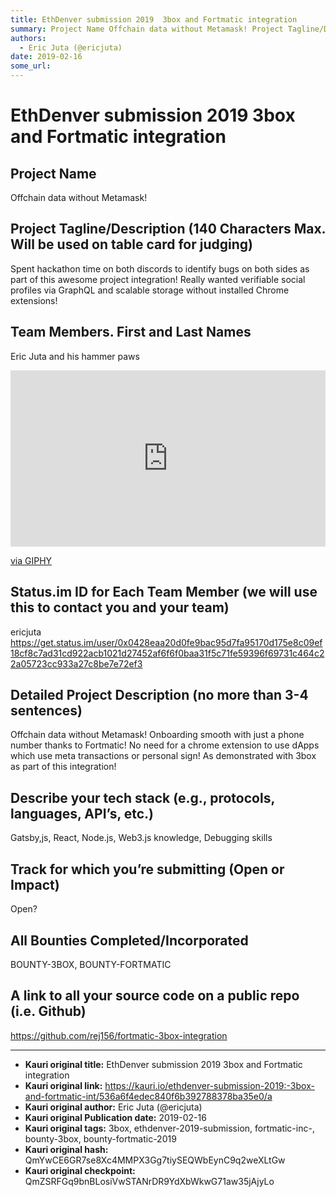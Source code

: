 ```yaml
---
title: EthDenver submission 2019  3box and Fortmatic integration
summary: Project Name Offchain data without Metamask! Project Tagline/Description (140 Characters Max. Will be used on table card for judging) Spent hackathon time on both discords to identify bugs on both sides as part of this awesome project integration! Really wanted verifiable social profiles via GraphQL and scalable storage without installed Chrome extensions! Team Members. First and Last Names Eric Juta and his hammer paws Status.im ID for Each Team Member (we will use this to contact you and your
authors:
  - Eric Juta (@ericjuta)
date: 2019-02-16
some_url: 
---
```


# EthDenver submission 2019  3box and Fortmatic integration



## Project Name

Offchain data without Metamask!

## Project Tagline/Description (140 Characters Max. Will be used on table card for judging)

Spent hackathon time on both discords to identify bugs on both sides as part of this awesome project integration!
Really wanted verifiable social profiles via GraphQL and scalable storage without installed Chrome extensions!

## Team Members. First and Last Names
Eric Juta and his hammer paws

<div style="width:100%;height:0;padding-bottom:56%;position:relative;"><iframe src="https://giphy.com/embed/Cx6ZgpaKHXcMo" width="100%" height="100%" style="position:absolute" frameBorder="0" class="giphy-embed" allowFullScreen></iframe></div><p><a href="https://giphy.com/gifs/Cx6ZgpaKHXcMo">via GIPHY</a></p>


## Status.im ID for Each Team Member (we will use this to contact you and your team)

ericjuta
https://get.status.im/user/0x0428eaa20d0fe9bac95d7fa95170d175e8c09ef18cf8c7ad31cd922acb1021d27452af6f6f0baa31f5c71fe59396f69731c464c22a05723cc933a27c8be7e72ef3

## Detailed Project Description (no more than 3-4 sentences)

Offchain data without Metamask! Onboarding smooth with just a phone number thanks to Fortmatic!
No need for a chrome extension to use dApps which use meta transactions or personal sign!
As demonstrated with 3box as part of this integration!

## Describe your tech stack (e.g., protocols, languages, API’s, etc.)

Gatsby,js, React, Node.js, Web3.js knowledge, Debugging skills

## Track for which you’re submitting (Open or Impact)

Open?

## All Bounties Completed/Incorporated

BOUNTY-3BOX, BOUNTY-FORTMATIC

## A link to all your source code on a public repo (i.e. Github)

https://github.com/rej156/fortmatic-3box-integration





---

- **Kauri original title:** EthDenver submission 2019  3box and Fortmatic integration
- **Kauri original link:** https://kauri.io/ethdenver-submission-2019:-3box-and-fortmatic-int/536a6f4edec840f6b392788378ba35e0/a
- **Kauri original author:** Eric Juta (@ericjuta)
- **Kauri original Publication date:** 2019-02-16
- **Kauri original tags:** 3box, ethdenver-2019-submission, fortmatic-inc-, bounty-3box, bounty-fortmatic-2019
- **Kauri original hash:** QmYwCE6GR7se8Xc4MMPX3Gg7tiySEQWbEynC9q2weXLtGw
- **Kauri original checkpoint:** QmZSRFGq9bnBLosiVwSTANrDR9YdXbWkwG71aw35jAjyLo



